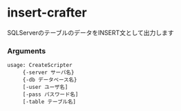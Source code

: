 # insert-crafter
SQLServerのテーブルのデータをINSERT文として出力します

### Arguments

```
usage: CreateScripter
	 {-server サーバ名}
	 {-db データベース名}
	 [-user ユーザ名]
	 [-pass パスワード名]
	 [-table テーブル名]
```
